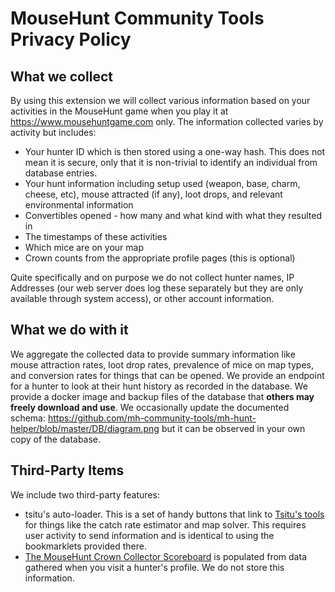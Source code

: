# MouseHunt Community Tools Privacy Policy

## What we collect

By using this extension we will collect various information based on your activities in the MouseHunt game when you play it at https://www.mousehuntgame.com only. The information collected varies by activity but includes:

* Your hunter ID which is then stored using a one-way hash. This does not mean it is secure, only that it is non-trivial to identify an individual from database entries.
* Your hunt information including setup used (weapon, base, charm, cheese, etc), mouse attracted (if any), loot drops, and relevant environmental information
* Convertibles opened - how many and what kind with what they resulted in
* The timestamps of these activities
* Which mice are on your map
* Crown counts from the appropriate profile pages (this is optional)

Quite specifically and on purpose we do not collect hunter names, IP Addresses (our web server does log these separately but they are only available through system access), or other account information.

## What we do with it

We aggregate the collected data to provide summary information like mouse attraction rates, loot drop rates, prevalence of mice on map types, and conversion rates for things that can be opened. We provide an endpoint for a hunter to look at their hunt history as recorded in the database. We provide a docker image and backup files of the database that **others may freely download and use**. We occasionally update the documented schema: https://github.com/mh-community-tools/mh-hunt-helper/blob/master/DB/diagram.png but it can be observed in your own copy of the database.

## Third-Party Items

We include two third-party features:

* tsitu's auto-loader. This is a set of handy buttons that link to [Tsitu's tools](https://tsitu.github.io/MH-Tools/index.html) for things like the catch rate estimator and map solver. This requires user activity to send information and is identical to using the bookmarklets provided there.
* [The MouseHunt Crown Collector Scoreboard](https://docs.google.com/spreadsheets/d/e/2PACX-1vQG5g3vp-q7LRYug-yZR3tSwQzAdN7qaYFzhlZYeA32vLtq1mJcq7qhH80planwei99JtLRFAhJuTZn/pubhtml) is populated from data gathered when you visit a hunter's profile. We do not store this information. 
